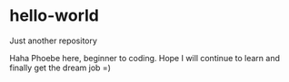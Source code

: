 # hello-world
Just another repository

Haha Phoebe here, beginner to coding. Hope I will continue to learn and finally get the dream job =)
